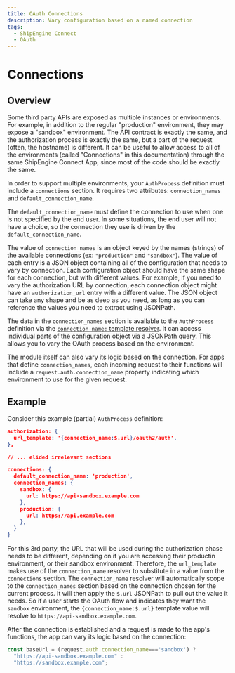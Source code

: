 ```yaml
---
title: OAuth Connections
description: Vary configuration based on a named connection
tags:
  - ShipEngine Connect
  - OAuth
---
```


# Connections

## Overview

Some third party APIs are exposed as multiple instances or environments.
For example, in addition to the regular "production" environment, they may
expose a "sandbox" environment. The API contract is exactly the same, and
the authorization process is exactly the same, but a part of the request
(often, the hostname) is different. It can be useful to allow access to all
of the environments (called "Connections" in this documentation) through the
same ShipEngine Connect App, since most of the code should be exactly the same.

In order to support multiple environments, your `AuthProcess` definition must
include a `connections` section. It requires two attributes: `connection_names`
and `default_connection_name`.

The `default_connection_name` must define the connection to use when one is
not specified by the end user. In some situations, the end user will not have
a choice, so the connection they use is driven by the `default_connection_name`.

The value of `connection_names` is an object keyed by the names (strings) of
the available connections (ex: `"production"` and `"sandbox"`). The value of
each entry is a JSON object containing all of the configuration that needs to
vary by connection. Each configuration object should have the same shape for
each connection, but with different values. For example, if you need to vary
the authorization URL by connection, each connection object might have an
`authorization_url` entry with a different value. The JSON object can take
any shape and be as deep as you need, as long as you can reference the values
you need to extract using JSONPath.

The data in the `connection_names` section is available to the `AuthProcess`
definition via the [`connection_name:` template resolver](./templating/connection-name.md). It can access individual parts of the configuration object via a JSONPath
query. This allows you to vary the OAuth process based on the environment.

The module itself can also vary its logic based on the connection. For apps
that define `connection_names`, each incoming request to their functions
will include a `request.auth.connection_name` property indicating which
environment to use for the given request.

## Example
Consider this example (partial) `AuthProcess` definition:


```json
authorization: {
  url_template: '{connection_name:$.url}/oauth2/auth',
},

// ... elided irrelevant sections

connections: {
  default_connection_name: 'production',
  connection_names: {
    sandbox: {
      url: https://api-sandbox.example.com
    },
    production: {
      url: https://api.example.com
    },
  }
}
```

For this 3rd party, the URL that will be used during the authorization phase
needs to be different, depending on if you are accessing their productin
environment, or their sandbox environment. Therefore, the `url_template`
makes use of the `connection_name` resolver to substitute in a value from
the `connections` section. The `connection_name` resolver will automatically
scope to the `connection_names` section based on the connection chosen for
the current process. It will then apply the `$.url` JSONPath to pull out the
value it needs. So if a user starts the OAuth flow and indicates they want
the `sandbox` environment, the `{connection_name:$.url}` template value will
resolve to `https://api-sandbox.example.com`.


After the connection is established and a request is made to the app's functions,
the app can vary its logic based on the connection:

``` javascript
const baseUrl = (request.auth.connection_name==='sandbox') ?
  "https://api-sandbox.example.com" :
  "https://sandbox.example.com";
```
